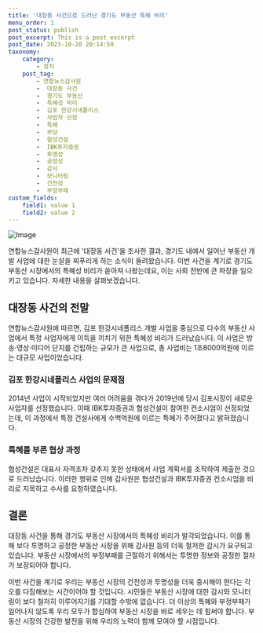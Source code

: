 ```yaml
---
title: '대장동 사건으로 드러난 경기도 부동산 특혜 비리'
menu_order: 1
post_status: publish
post_excerpt: This is a post excerpt
post_date: 2023-10-20 20:14:59
taxonomy:
    category:
        - 정치
    post_tag:
        - 연합뉴스감사원
        -  대장동 사건
        -  경기도 부동산
        -  특혜성 비리
        -  김포 한강시네폴리스
        -  사업자 선정
        -  특혜
        -  부당
        -  협성건설
        -  IBK투자증권
        -  투명성
        -  공정성
        -  감시
        -  모니터링
        -  건전성
        -  부정부패
custom_fields:
    field1: value 1
    field2: value 2
---
```


![Image](https://imgnews.pstatic.net/image/448/2024/02/06/2024020690158_0_20240206185106583.jpg?type=w647)


연합뉴스감사원이 최근에 '대장동 사건'을 조사한 결과, 경기도 내에서 일어난 부동산 개발 사업에 대한 눈살을 찌푸리게 하는 소식이 들려왔습니다. 이번 사건을 계기로 경기도 부동산 시장에서의 특혜성 비리가 쏟아져 나왔는데요, 이는 사회 전반에 큰 파장을 일으키고 있습니다. 자세한 내용을 살펴보겠습니다.

## 대장동 사건의 전말
연합뉴스감사원에 따르면, 김포 한강시네폴리스 개발 사업을 중심으로 다수의 부동산 사업에서 특정 사업자에게 이득을 끼치기 위한 특혜성 비리가 드러났습니다. 이 사업은 방송·영상·미디어 단지를 건립하는 규모가 큰 사업으로, 총 사업비는 1조8000억원에 이르는 대규모 사업이었습니다.

### 김포 한강시네폴리스 사업의 문제점
2014년 사업이 시작되었지만 여러 어려움을 겪다가 2019년에 당시 김포시장이 새로운 사업자를 선정했습니다. 이때 IBK투자증권과 협성건설이 참여한 컨소시엄이 선정되었는데, 이 과정에서 특정 건설사에게 수백억원에 이르는 특혜가 주어졌다고 밝혀졌습니다.

### 특혜를 부른 협상 과정
협성건설은 대표사 자격조차 갖추지 못한 상태에서 사업 계획서를 조작하여 제출한 것으로 드러났습니다. 이러한 행위로 인해 감사원은 협성건설과 IBK투자증권 컨소시엄을 비리로 지목하고 수사를 요청하였습니다.

## 결론
대장동 사건을 통해 경기도 부동산 시장에서의 특혜성 비리가 발각되었습니다. 이를 통해 보다 투명하고 공정한 부동산 시장을 위해 감사원 등의 더욱 철저한 감시가 요구되고 있습니다. 부동산 시장에서의 부정부패를 근절하기 위해서는 투명한 정보와 공정한 절차가 보장되어야 합니다.

이번 사건을 계기로 우리는 부동산 시장의 건전성과 투명성을 더욱 중시해야 한다는 각오를 다짐해보는 시간이어야 할 것입니다. 시민들은 부동산 시장에 대한 감시와 모니터링이 보다 철저히 이루어지기를 기대할 수밖에 없습니다. 더 이상의 특혜와 부정부패가 일어나지 않도록 우리 모두가 합심하여 부동산 시장을 바로 세우는 데 힘써야 합니다. 부동산 시장의 건강한 발전을 위해 우리의 노력이 함께 모여야 할 시점입니다.
